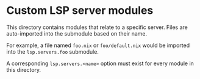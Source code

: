 # Custom LSP server modules

This directory contains modules that relate to a specific server.
Files are auto-imported into the submodule based on their name.

For example, a file named `foo.nix` or `foo/default.nix` would be imported into the `lsp.servers.foo` submodule.

A corresponding `lsp.servers.<name>` option must exist for every module in this directory.
